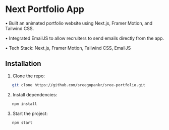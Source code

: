 
# Next Portfolio App

• Built an animated portfolio website using Next.js, Framer Motion, and Tailwind CSS.

• Integrated EmailJS to allow recruiters to send emails directly from the app.

• Tech Stack: Next.js, Framer Motion, Tailwind CSS, EmailJS


## Installation

1. Clone the repo:

```bash
   git clone https://github.com/sreegopankr/sree-portfolio.git

```
2. Install dependencies:
```bash
   npm install

```
3. Start the project:

```bash
   npm start

```
